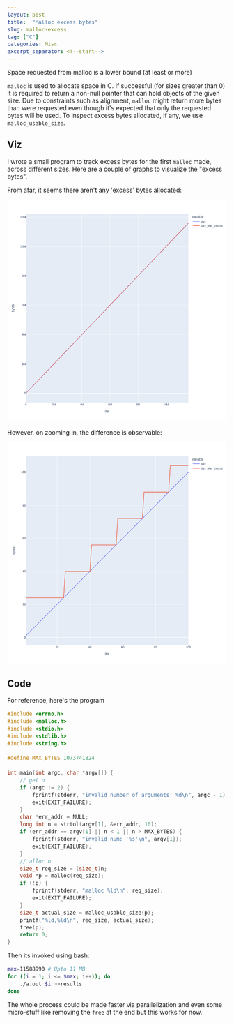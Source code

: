 ```yaml
---
layout: post
title:  "Malloc excess bytes"
slug: malloc-excess
tag: ["C"]
categories: Misc
excerpt_separator: <!--start-->
---
```


Space requested from malloc is a lower bound (at least or more)

<!--start-->

`malloc` is used to allocate space in C. If successful (for sizes greater
than 0) it is required to return a non-null pointer that can hold objects of the
given size. Due to constraints such as alignment, `malloc` might return more
bytes than were requested even though it's expected that only the requested
bytes will be used. To inspect excess bytes allocated, if any, we use
`malloc_usable_size`.

## Viz

I wrote a small program to track excess bytes for the first `malloc` made,
across different sizes. Here are a couple of graphs to visualize the "excess
bytes".

From afar, it seems there aren't any 'excess' bytes allocated:

![all](/assets/images/malloc_excess/fig_all.png)

However, on zooming in, the difference is observable:

![zoomed](/assets/images/malloc_excess/fig_zoomed.png)

## Code

For reference, here's the program

```c
#include <errno.h>
#include <malloc.h>
#include <stdio.h>
#include <stdlib.h>
#include <string.h>

#define MAX_BYTES 1073741824

int main(int argc, char *argv[]) {
    // get n
    if (argc != 2) {
        fprintf(stderr, "invalid number of arguments: %d\n", argc - 1);
        exit(EXIT_FAILURE);
    }
    char *err_addr = NULL;
    long int n = strtol(argv[1], &err_addr, 10);
    if (err_addr == argv[1] || n < 1 || n > MAX_BYTES) {
        fprintf(stderr, "invalid num: '%s'\n", argv[1]);
        exit(EXIT_FAILURE);
    }
    // alloc n
    size_t req_size = (size_t)n;
    void *p = malloc(req_size);
    if (!p) {
        fprintf(stderr, "malloc %ld\n", req_size);
        exit(EXIT_FAILURE);
    }
    size_t actual_size = malloc_usable_size(p);
    printf("%ld,%ld\n", req_size, actual_size);
    free(p);
    return 0;
}
```

Then its invoked using bash:

```bash
max=11588990 # Upto 11 MB
for ((i = 1; i <= $max; i++)); do
	./a.out $i >>results
done
```

The whole process could be made faster via parallelization and even some
micro-stuff like removing the `free` at the end but this works for now.
